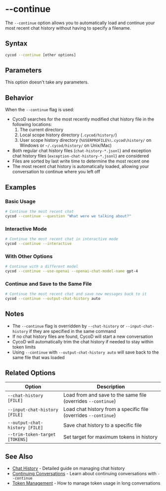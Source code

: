 # --continue

The `--continue` option allows you to automatically load and continue your most recent chat history without having to specify a filename.

## Syntax

```bash
cycod --continue [other options]
```

## Parameters

This option doesn't take any parameters.

## Behavior

When the `--continue` flag is used:

- CycoD searches for the most recently modified chat history file in the following locations:
  1. The current directory
  2. Local scope history directory (`.cycod/history/`)
  3. User scope history directory (`%USERPROFILE%\.cycod\history/` on Windows or `~/.cycod/history/` on Unix/Mac)
- Both regular chat history files (`chat-history-*.jsonl`) and exception chat history files (`exception-chat-history-*.jsonl`) are considered
- Files are sorted by last write time to determine the most recent one
- The most recent chat history is automatically loaded, allowing your conversation to continue where you left off

## Examples

### Basic Usage

```bash
# Continue the most recent chat
cycod --continue --question "What were we talking about?"
```

### Interactive Mode

```bash
# Continue the most recent chat in interactive mode
cycod --continue --interactive
```

### With Other Options

```bash
# Continue with a different model
cycod --continue --use-openai --openai-chat-model-name gpt-4
```

### Continue and Save to the Same File

```bash
# Continue the most recent chat and save new messages back to it
cycod --continue --output-chat-history auto
```

## Notes

- The `--continue` flag is overridden by `--chat-history` or `--input-chat-history` if they are specified in the same command
- If no chat history files are found, CycoD will start a new conversation
- CycoD will automatically trim the chat history if needed to stay within token limits
- Using `--continue` with `--output-chat-history auto` will save back to the same file that was loaded

## Related Options

| Option | Description |
|--------|-------------|
| `--chat-history [FILE]` | Load from and save to the same file (overrides `--continue`) |
| `--input-chat-history [FILE]` | Load chat history from a specific file (overrides `--continue`) |
| `--output-chat-history [FILE]` | Save chat history to a specific file |
| `--trim-token-target [TOKENS]` | Set target for maximum tokens in history |

## See Also

- [Chat History](../../../usage/chat-history.md) - Detailed guide on managing chat history
- [Continuing Conversations](../../../usage/chat-history.md#continuing-recent-conversations) - Learn about continuing conversations with `--continue`
- [Token Management](../../../usage/chat-history.md#token-management) - How to manage token usage in long conversations